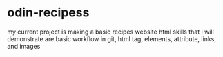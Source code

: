 # odin-recipess
my current project is making a basic recipes website html skills that i will demonstrate are basic workflow in git, html tag, elements, attribute, links, and images